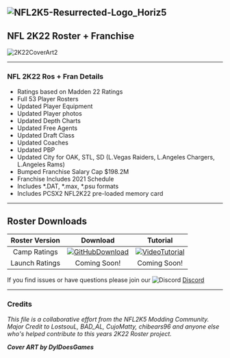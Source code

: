 ## ![NFL2K5-Resurrected-Logo_Horiz5](https://user-images.githubusercontent.com/69597675/125652934-6b21a6c3-e700-4709-8e10-01deb62d37f7.png)

## NFL 2K22 Roster + Franchise
![2K22CoverArt2](https://user-images.githubusercontent.com/69597675/127912196-b71bd1a0-fb49-4ee8-b3f3-f77056ed98e9.png)
_____
### NFL 2K22 Ros + Fran Details
  * Ratings based on Madden 22 Ratings
  * Full 53 Player Rosters
  * Updated Player Equipment
  * Updated Player photos
  * Updated Depth Charts  
  * Updated Free Agents
  * Updated Draft Class
  * Updated Coaches
  * Updated PBP
  * Updated City for OAK, STL, SD (L.Vegas Raiders, L.Angeles Chargers, L.Angeles Rams)    
  * Bumped Franchise Salary Cap $198.2M
  * Franchise Includes 2021 Schedule
  * Includes *.DAT, *.max, *.psu formats
  * Includes PCSX2 NFL2K22 pre-loaded memory card
_____

## Roster Downloads
| Roster Version | Download | Tutorial |
| :-------------: | :-------------: | :-------------: |
| Camp Ratings | [![GitHubDownload](https://user-images.githubusercontent.com/69597675/133124002-ae67a081-32b8-4ad4-aac4-99d24a14bd19.png)](https://www.mediafire.com/file/wz45zvbbkpx8q7n/NFL2K22CampRatings.zip/file) | [![VideoTutorial](https://user-images.githubusercontent.com/69597675/133124182-64327485-8aaf-4658-9596-ff723e71465d.png)](https://youtu.be/btIZorxIhHo)
| Launch Ratings | Coming Soon! | Coming Soon! |

If you find issues or have questions please join our ![Discord](https://user-images.githubusercontent.com/69597675/124640725-d1e88980-de5b-11eb-926d-ec5f55b19a62.png) [Discord](https://discord.gg/sBVXzYb)
_____ 
### Credits
*This file is a collaborative effort from the NFL2K5 Modding Community. Major Credit to LostsouL, BAD_AL, CujoMatty, chibears96 and anyone else who's helped contribute to this years 2K22 Roster project.*

***Cover ART by DylDoesGames***
